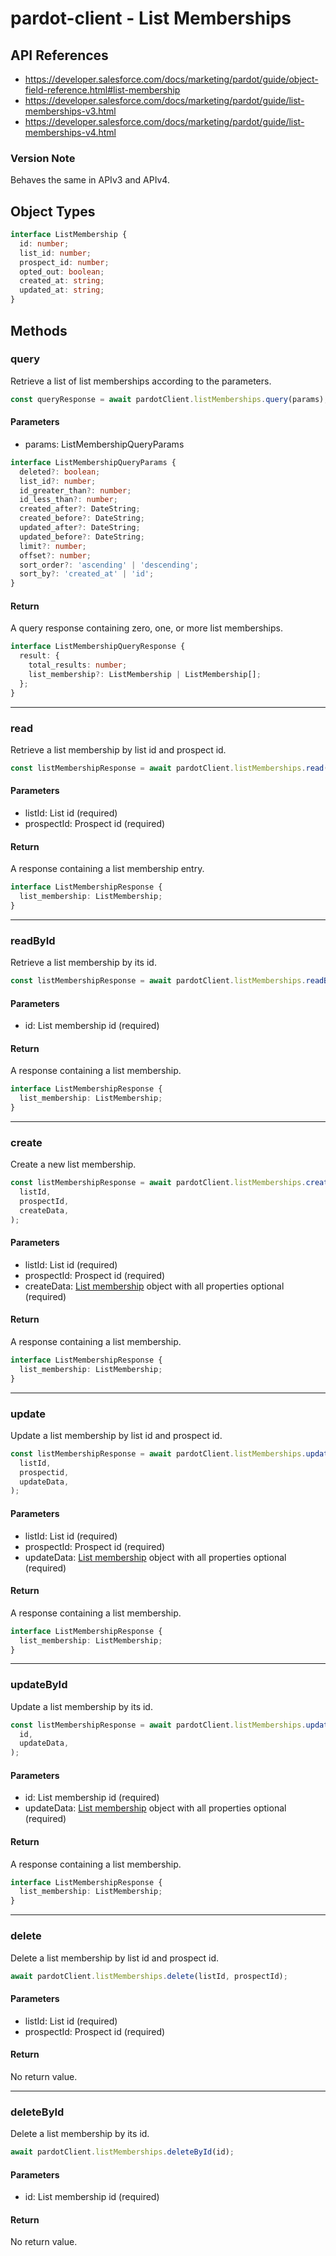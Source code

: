 # pardot-client - List Memberships

## API References

- https://developer.salesforce.com/docs/marketing/pardot/guide/object-field-reference.html#list-membership
- https://developer.salesforce.com/docs/marketing/pardot/guide/list-memberships-v3.html
- https://developer.salesforce.com/docs/marketing/pardot/guide/list-memberships-v4.html

### Version Note

Behaves the same in APIv3 and APIv4.

## Object Types

```typescript
interface ListMembership {
  id: number;
  list_id: number;
  prospect_id: number;
  opted_out: boolean;
  created_at: string;
  updated_at: string;
}
```

## Methods

### query

Retrieve a list of list memberships according to the parameters.

```typescript
const queryResponse = await pardotClient.listMemberships.query(params);
```

#### Parameters

- params: ListMembershipQueryParams

```typescript
interface ListMembershipQueryParams {
  deleted?: boolean;
  list_id?: number;
  id_greater_than?: number;
  id_less_than?: number;
  created_after?: DateString;
  created_before?: DateString;
  updated_after?: DateString;
  updated_before?: DateString;
  limit?: number;
  offset?: number;
  sort_order?: 'ascending' | 'descending';
  sort_by?: 'created_at' | 'id';
}
```

#### Return

A query response containing zero, one, or more list memberships.

```typescript
interface ListMembershipQueryResponse {
  result: {
    total_results: number;
    list_membership?: ListMembership | ListMembership[];
  };
}
```

---

### read

Retrieve a list membership by list id and prospect id.

```typescript
const listMembershipResponse = await pardotClient.listMemberships.read(listId, prospectId);
```

#### Parameters

- listId: List id (required)
- prospectId: Prospect id (required)

#### Return

A response containing a list membership entry.

```typescript
interface ListMembershipResponse {
  list_membership: ListMembership;
}
```

---

### readById

Retrieve a list membership by its id.

```typescript
const listMembershipResponse = await pardotClient.listMemberships.readById(id);
```

#### Parameters

- id: List membership id (required)

#### Return

A response containing a list membership.

```typescript
interface ListMembershipResponse {
  list_membership: ListMembership;
}
```

---

### create

Create a new list membership.

```typescript
const listMembershipResponse = await pardotClient.listMemberships.create(
  listId,
  prospectId,
  createData,
);
```

#### Parameters

- listId: List id (required)
- prospectId: Prospect id (required)
- createData: [List membership](#object-types) object with all properties optional (required)

#### Return

A response containing a list membership.

```typescript
interface ListMembershipResponse {
  list_membership: ListMembership;
}
```

---

### update

Update a list membership by list id and prospect id.

```typescript
const listMembershipResponse = await pardotClient.listMemberships.update(
  listId,
  prospectid,
  updateData,
);
```

#### Parameters

- listId: List id (required)
- prospectId: Prospect id (required)
- updateData: [List membership](#object-types) object with all properties optional (required)

#### Return

A response containing a list membership.

```typescript
interface ListMembershipResponse {
  list_membership: ListMembership;
}
```

---

### updateById

Update a list membership by its id.

```typescript
const listMembershipResponse = await pardotClient.listMemberships.updateById(
  id,
  updateData,
);
```

#### Parameters

- id: List membership id (required)
- updateData: [List membership](#object-types) object with all properties optional (required)

#### Return

A response containing a list membership.

```typescript
interface ListMembershipResponse {
  list_membership: ListMembership;
}
```

---

### delete

Delete a list membership by list id and prospect id.

```typescript
await pardotClient.listMemberships.delete(listId, prospectId);
```

#### Parameters

- listId: List id (required)
- prospectId: Prospect id (required)

#### Return

No return value.

---

### deleteById

Delete a list membership by its id.

```typescript
await pardotClient.listMemberships.deleteById(id);
```

#### Parameters

- id: List membership id (required)

#### Return

No return value.
